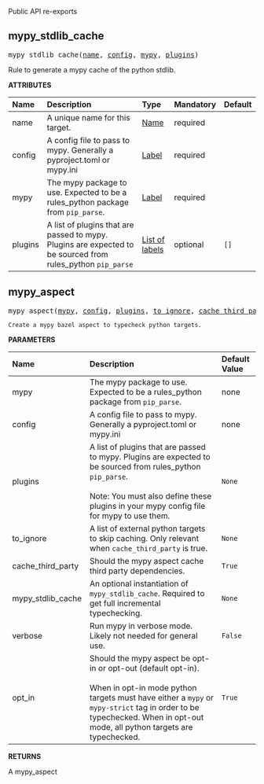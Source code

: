 <!-- Generated with Stardoc: http://skydoc.bazel.build -->

Public API re-exports

<a id="mypy_stdlib_cache"></a>

## mypy_stdlib_cache

<pre>
mypy_stdlib_cache(<a href="#mypy_stdlib_cache-name">name</a>, <a href="#mypy_stdlib_cache-config">config</a>, <a href="#mypy_stdlib_cache-mypy">mypy</a>, <a href="#mypy_stdlib_cache-plugins">plugins</a>)
</pre>

Rule to generate a mypy cache of the python stdlib.

**ATTRIBUTES**


| Name  | Description | Type | Mandatory | Default |
| :------------- | :------------- | :------------- | :------------- | :------------- |
| <a id="mypy_stdlib_cache-name"></a>name |  A unique name for this target.   | <a href="https://bazel.build/concepts/labels#target-names">Name</a> | required |  |
| <a id="mypy_stdlib_cache-config"></a>config |  A config file to pass to mypy. Generally a pyproject.toml or mypy.ini   | <a href="https://bazel.build/concepts/labels">Label</a> | required |  |
| <a id="mypy_stdlib_cache-mypy"></a>mypy |  The mypy package to use. Expected to be a rules_python package from <code>pip_parse</code>.   | <a href="https://bazel.build/concepts/labels">Label</a> | required |  |
| <a id="mypy_stdlib_cache-plugins"></a>plugins |  A list of plugins that are passed to mypy. Plugins are expected to be sourced from rules_python <code>pip_parse</code>   | <a href="https://bazel.build/concepts/labels">List of labels</a> | optional | <code>[]</code> |


<a id="mypy_aspect"></a>

## mypy_aspect

<pre>
mypy_aspect(<a href="#mypy_aspect-mypy">mypy</a>, <a href="#mypy_aspect-config">config</a>, <a href="#mypy_aspect-plugins">plugins</a>, <a href="#mypy_aspect-to_ignore">to_ignore</a>, <a href="#mypy_aspect-cache_third_party">cache_third_party</a>, <a href="#mypy_aspect-mypy_stdlib_cache">mypy_stdlib_cache</a>, <a href="#mypy_aspect-verbose">verbose</a>, <a href="#mypy_aspect-opt_in">opt_in</a>)
</pre>

    Create a mypy bazel aspect to typecheck python targets.

**PARAMETERS**


| Name  | Description | Default Value |
| :------------- | :------------- | :------------- |
| <a id="mypy_aspect-mypy"></a>mypy |  The mypy package to use. Expected to be a rules_python package from <code>pip_parse</code>.   |  none |
| <a id="mypy_aspect-config"></a>config |  A config file to pass to mypy. Generally a pyproject.toml or mypy.ini   |  none |
| <a id="mypy_aspect-plugins"></a>plugins |  A list of plugins that are passed to mypy. Plugins are expected to be sourced from rules_python <code>pip_parse</code>.<br><br>Note: You must also define these plugins in your mypy config file for mypy to use them.   |  <code>None</code> |
| <a id="mypy_aspect-to_ignore"></a>to_ignore |  A list of external python targets to skip caching. Only relevant when <code>cache_third_party</code> is true.   |  <code>None</code> |
| <a id="mypy_aspect-cache_third_party"></a>cache_third_party |  Should the mypy aspect cache third party dependencies.   |  <code>True</code> |
| <a id="mypy_aspect-mypy_stdlib_cache"></a>mypy_stdlib_cache |  An optional instantiation of <code>mypy_stdlib_cache</code>. Required to get full incremental typechecking.   |  <code>None</code> |
| <a id="mypy_aspect-verbose"></a>verbose |  Run mypy in verbose mode. Likely not needed for general use.   |  <code>False</code> |
| <a id="mypy_aspect-opt_in"></a>opt_in |  Should the mypy aspect be opt-in or opt-out (default opt-in).<br><br>When in opt-in mode python targets must have either a <code>mypy</code> or <code>mypy-strict</code> tag in order to be typechecked. When in opt-out mode, all python targets are typechecked.   |  <code>True</code> |

**RETURNS**

A mypy_aspect


